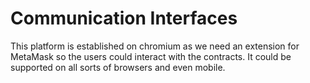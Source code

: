 # Communication Interfaces

This platform is established on chromium as we need an extension for MetaMask so the users could interact with the contracts. It could be supported on all sorts of browsers and even mobile.
